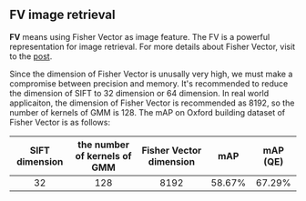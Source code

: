 ## FV image retrieval

**FV** means using Fisher Vector as image feature. The FV is a powerful representation for image retrieval. For more details about Fisher Vector, visit to the [post](http://yongyuan.name/blog/CBIR-BoF-VLAD-FV.html).

Since the dimension of Fisher Vector is unusally very high, we must make a compromise between precision and memory. It's recommended to reduce the dimension of SIFT to 32 dimension or 64 dimension. In real world applicaiton, the dimension of Fisher Vector is recommended as 8192, so the number of kernels of GMM is 128. The mAP on Oxford building dataset of Fisher Vector is as follows:

SIFT dimension | the number of kernels of GMM | Fisher Vector dimension | mAP | mAP (QE) |
:---:|:---:|:---:|:---:|:---:|
32 | 128 | 8192 | 58.67% | 67.29%